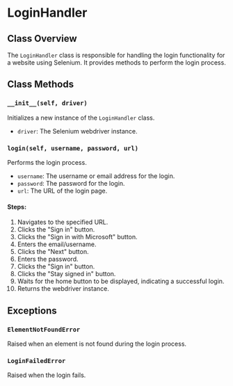 # LoginHandler

## Class Overview

The `LoginHandler` class is responsible for handling the login functionality for a website using Selenium. It provides methods to perform the login process.

## Class Methods

### `__init__(self, driver)`

Initializes a new instance of the `LoginHandler` class.

- `driver`: The Selenium webdriver instance.

### `login(self, username, password, url)`

Performs the login process.

- `username`: The username or email address for the login.
- `password`: The password for the login.
- `url`: The URL of the login page.

#### Steps:
1. Navigates to the specified URL.
2. Clicks the "Sign in" button.
3. Clicks the "Sign in with Microsoft" button.
4. Enters the email/username.
5. Clicks the "Next" button.
6. Enters the password.
7. Clicks the "Sign in" button.
8. Clicks the "Stay signed in" button.
9. Waits for the home button to be displayed, indicating a successful login.
10. Returns the webdriver instance.

## Exceptions

### `ElementNotFoundError`

Raised when an element is not found during the login process.

### `LoginFailedError`

Raised when the login fails.